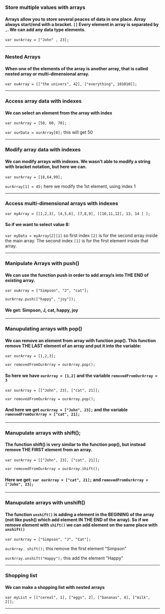 ### Store multiple values with arrays 
#### Arrays allow you to store several peaces of data in one place. Array always start/end with a bracket. `[]` Every element in array is separated by `,`. We can add any data type elements.

`var ourArray = ["John" , 23];`

----

### Nested Arrays
#### When one of the elements of the array is another array, that is called nested array or multi-dimensional array. 

`var ouArray = [["the univers", 42], ["everything", 101010]];`

---

### Access array data with indexes 
#### We can select an element from the array with index

`var ourArray = [50, 60, 70];`

`var ourData = ourArray[0];` this will get 50

---

### Modify array data with indexes
#### We can modify arrays with indexes. We wasn't able to modify a string with bracket notation, but here we can. 

`var ourArray = [18,64,99];`

`ourArray[1] = 45;` here we modify the 1st element, using index 1

---

### Access multi-dimensional arrays with indexes

`var myArray = [[1,2,3], [4,5,6], [7,8,9], [[10,11,12], 13, 14 ] ];`

#### So if we want to select value 8:

`var myData = myArray[2][1]` so first index `[2]` is for the second array inside the main array. The second index `[1]` is for the first element inside that array. 

----

### Manipulate Arrays with push()
#### We can use the function push in order to add array/s into THE END of existing array.

`var ouArray = ["Simpson", "J", "cat"];`

`ourArray.push(["happy", "joy"]);`

#### We get: Simpson, J, cat, happy, joy
---

### Manupulating arrays with pop()
#### We can remove an element from array with function pop(). This function remove THE LAST element of an array and put it into the variable:

`var ourArray = [1,2,3];`

`var removedFromOurArray = ourArray.pop();`

#### So here we have `ourArray = [1,2]` and the variable `removedFromOurArray = 3`


`var ourArray = [["John", 23], ["cat", 21]];`

`var removedFromOurArray = ourArray.pop();`

#### And here we get `ourArray = ["John", 23];` and the variable `removedFromOurArray = ["cat", 21];`
---

### Manupulate arrays with shift();
#### The function shift() is very similar to the function pop(), but instead remove THE FIRST element from an array.

`var ourArray = [["John", 23], ["cat", 21]];`

`var removedFromOurArray = ourArray.shift();`

#### Here we get: `var ourArray = ["cat", 21];` and `removedFromOurArray = ["John", 23];`
---

  ### Manupulate arrays with unshift()
#### The function `unshift()` is adding a element in the BEGINING  of the array (not like push() which add element IN THE END of the array). So if we remove element with `shift()` we can add element on the same place with `unshift()`

`var ourArray = ["Simpson", "J", "Cat"];`

`ourArray. shift();` this remove the first element "Simpson"

`ourArray.unshift("Happy");` this add the element "Happy"

---

### Shopping list
#### We can make a shopping list with nested arrays

`var myList = [["cereal", 1], ["eggs", 2], ["bananas", 4], ["milk", 2]];`

---

